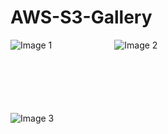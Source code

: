 # AWS-S3-Gallery

<div style="display: flex; margin-bottom: 100px;">
  <img src="https://github.com/janithht/AWS-S3-Gallery/assets/92964360/6d525a2f-6bd3-4eeb-8680-b4a0d26d621d" alt="Image 1" style="margin-right: 100px; ">
  <img src="https://github.com/janithht/AWS-S3-Gallery/assets/92964360/2f302df8-080c-4b94-8a08-aa6c997a4638" alt="Image 2" style="margin-right: 100px;">
</div>

<div style="display: flex; margin-bottom: 100px;"> 
  <img src="https://github.com/janithht/AWS-S3-Gallery/assets/92964360/8c352a5d-148a-4e4a-97e4-1517816598cc" alt="Image 3" style="margin-right: 100px;">
</div>
